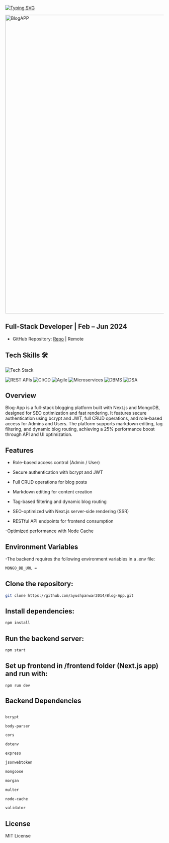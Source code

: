 [![Typing SVG](https://readme-typing-svg.herokuapp.com?font=Fira+Code&weight=500&size=30&pause=1000&color=007EFF&background=3159FF00&width=900&lines=%F0%9F%93%9D+Blog-App+%E2%80%93+Full-Stack+Blogging+Platform)](https://git.io/typing-svg)

<img width="1356" height="947" alt="BlogAPP" src="https://github.com/user-attachments/assets/dbbdc7a9-ee3a-4ea6-8e72-b6bd8c7ee1fd" />

## Full-Stack Developer | Feb – Jun 2024

- GitHub Repository: [Repo](https://github.com/ayushpanwar2014/Blog-App) | Remote



<article>
  <h2>Tech Skills 🛠️</h2>

  <!-- Skillicons for supported skills -->
  <img src="https://skillicons.dev/icons?i=html,css,js,react,nextjs,mongodb,git,github&perline=5" alt="Tech Stack" />
  
![REST APIs](https://img.shields.io/badge/REST%20APIs-6C63FF?style=for-the-badge)
![CI/CD](https://img.shields.io/badge/CI%2FCD-E53E3E?style=for-the-badge)
![Agile](https://img.shields.io/badge/Agile-F6AD55?style=for-the-badge)
![Microservices](https://img.shields.io/badge/Microservices-805AD5?style=for-the-badge)
![DBMS](https://img.shields.io/badge/DBMS-D69E2E?style=for-the-badge)
![DSA](https://img.shields.io/badge/DataStructures--Algorithms-3182CE?style=for-the-badge)
</article>


## Overview

Blog-App is a full-stack blogging platform built with Next.js and MongoDB, designed for SEO optimization and fast rendering. It features secure authentication using bcrypt and JWT, full CRUD operations, and role-based access for Admins and Users. The platform supports markdown editing, tag filtering, and dynamic blog routing, achieving a 25% performance boost through API and UI optimization.



## Features

- Role-based access control (Admin / User)

- Secure authentication with bcrypt and JWT

- Full CRUD operations for blog posts

- Markdown editing for content creation

- Tag-based filtering and dynamic blog routing

- SEO-optimized with Next.js server-side rendering (SSR)

- RESTful API endpoints for frontend consumption

-Optimized performance with Node Cache


## Environment Variables

-The backend requires the following environment variables in a .env file:

```bash
MONGO_DB_URL = 
```

## Clone the repository:

```bash
git clone https://github.com/ayushpanwar2014/Blog-App.git
```
## Install  dependencies:

```bash
npm install
```

## Run the backend server:

```bash
npm start
```

## Set up frontend in /frontend folder (Next.js app) and run with:

```bahs
npm run dev

```
## Backend Dependencies

```bash

bcrypt

body-parser

cors

dotenv

express

jsonwebtoken

mongoose

morgan

multer

node-cache

validator

```
## License

MIT License
